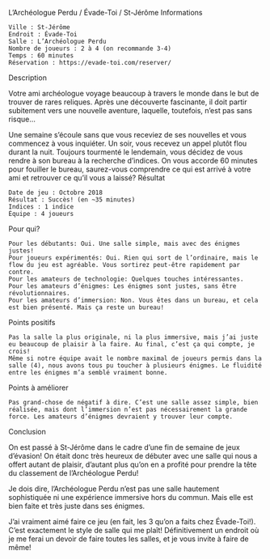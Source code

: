 
L’Archéologue Perdu / Évade-Toi / St-Jérôme
Informations

    Ville : St-Jérôme
    Endroit : Évade-Toi
    Salle : L’Archéologue Perdu
    Nombre de joueurs : 2 à 4 (on recommande 3-4)
    Temps : 60 minutes
    Réservation : https://evade-toi.com/reserver/

 
Description

Votre ami archéologue voyage beaucoup à travers le monde dans le but de trouver de rares reliques. Après une découverte fascinante, il doit partir subitement vers une nouvelle aventure, laquelle, toutefois, n’est pas sans risque…

Une semaine s’écoule sans que vous receviez de ses nouvelles et vous commencez à vous inquiéter. Un soir, vous recevez un appel plutôt flou durant la nuit. Toujours tourmenté le lendemain, vous décidez de vous rendre à son bureau à la recherche d’indices. On vous accorde 60 minutes pour fouiller le bureau, saurez-vous comprendre ce qui est arrivé à votre ami et retrouver ce qu’il vous a laissé?
Résultat

    Date de jeu : Octobre 2018
    Résultat : Succès! (en ~35 minutes)
    Indices : 1 indice
    Équipe : 4 joueurs

Pour qui?

    Pour les débutants: Oui. Une salle simple, mais avec des énigmes justes!
    Pour joueurs expérimentés: Oui. Rien qui sort de l’ordinaire, mais le flow du jeu est agréable. Vous sortirez peut-être rapidement par contre.
    Pour les amateurs de technologie: Quelques touches intéressantes.
    Pour les amateurs d’énigmes: Les énigmes sont justes, sans être révolutionnaires.
    Pour les amateurs d’immersion: Non. Vous êtes dans un bureau, et cela est bien présenté. Mais ça reste un bureau!

 Points positifs

    Pas la salle la plus originale, ni la plus immersive, mais j’ai juste eu beaucoup de plaisir à la faire. Au final, c’est ça qui compte, je crois!
    Même si notre équipe avait le nombre maximal de joueurs permis dans la salle (4), nous avons tous pu toucher à plusieurs énigmes. Le fluidité entre les énigmes m’a semblé vraiment bonne.

Points à améliorer

    Pas grand-chose de négatif à dire. C’est une salle assez simple, bien réalisée, mais dont l’immersion n’est pas nécessairement la grande force. Les amateurs d’énigmes devraient y trouver leur compte.

Conclusion

On est passé à St-Jérôme dans le cadre d’une fin de semaine de jeux d’évasion! On était donc très heureux de débuter avec une salle qui nous a offert autant de plaisir, d’autant plus qu’on en a profité pour prendre la tête du classement de l’Archéologue Perdu!

Je dois dire, l’Archéologue Perdu n’est pas une salle hautement sophistiquée ni une expérience immersive hors du commun. Mais elle est bien faite et très juste dans ses énigmes.

J’ai vraiment aimé faire ce jeu (en fait, les 3 qu’on a faits chez Évade-Toi!). C’est exactement le style de salle qui me plaît! Définitivement un endroit où je me ferai un devoir de faire toutes les salles, et je vous invite à faire de même!
